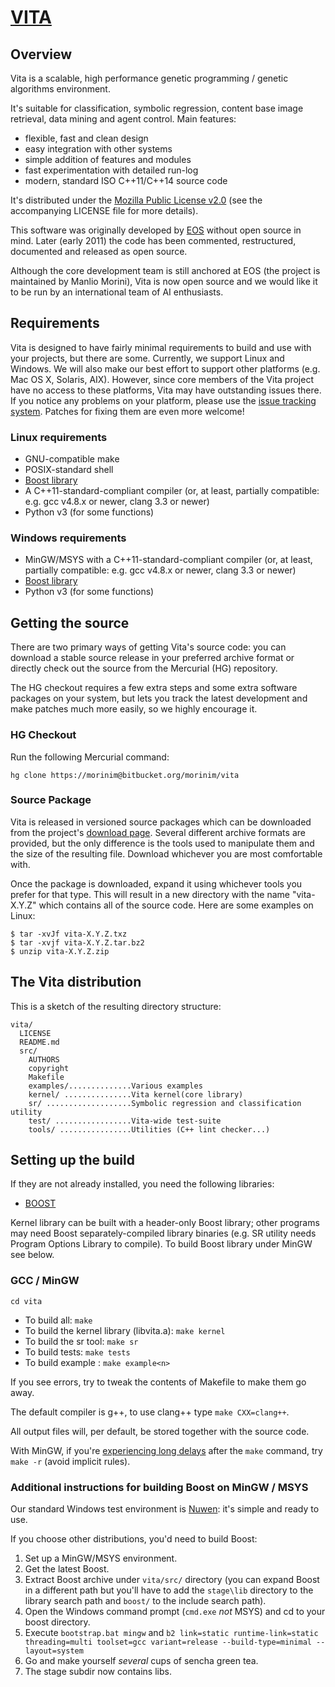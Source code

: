# [VITA](https://bitbucket.org/morinim/vita) #

## Overview ##

Vita is a scalable, high performance genetic programming / genetic algorithms environment.

It's suitable for classification, symbolic regression, content base image retrieval, data mining and agent control. Main features:

* flexible, fast and clean design
* easy integration with other systems
* simple addition of features and modules
* fast experimentation with detailed run-log
* modern, standard ISO C++11/C++14 source code

It's distributed under the [Mozilla Public License v2.0](https://www.mozilla.org/MPL/2.0/) (see the accompanying LICENSE file for more details).

This software was originally developed by [EOS][1] without open source in mind. Later (early 2011) the code has been commented, restructured, documented and released as open source.

Although the core development team is still anchored at EOS (the project is maintained by Manlio Morini), Vita is now open source and we would like it to be run by an international team of AI enthusiasts.

## Requirements ##

Vita is designed to have fairly minimal requirements to build and use with your projects, but there are some. Currently, we support Linux and Windows. We will also make our best effort to support other platforms (e.g. Mac OS X, Solaris, AIX).
However, since core members of the Vita project have no access to these platforms, Vita may have outstanding issues there. If you notice any problems on your platform, please use the
[issue tracking system](https://bitbucket.org/morinim/vita/issues). Patches for fixing them are even more welcome!

### Linux requirements ###

* GNU-compatible make
* POSIX-standard shell
* [Boost library][2]
* A C++11-standard-compliant compiler (or, at least, partially compatible: e.g. gcc v4.8.x or newer, clang 3.3 or newer)
* Python v3 (for some functions)

### Windows requirements ###

* MinGW/MSYS with a C++11-standard-compliant compiler (or, at least, partially compatible: e.g. gcc v4.8.x or newer, clang 3.3 or newer)
* [Boost library][2]
* Python v3 (for some functions)

## Getting the source ##

There are two primary ways of getting Vita's source code: you can download a stable source release in your preferred archive format or directly check out the source from the Mercurial (HG) repository.

The HG checkout requires a few extra steps and some extra software packages on your system, but lets you track the latest development and make patches much more easily, so we highly encourage it.

### HG Checkout ###

Run the following Mercurial command:
```
hg clone https://morinim@bitbucket.org/morinim/vita
```

### Source Package ###

Vita is released in versioned source packages which can be downloaded from the project's [download page](https://bitbucket.org/morinim/vita/downloads). Several different archive formats are provided, but the only difference is the tools used to manipulate them and the size of the resulting file. Download whichever you are most comfortable with.

Once the package is downloaded, expand it using whichever tools you prefer for that type. This will result in a new directory with the name "vita-X.Y.Z" which contains all of the source code. Here are some examples on Linux:
```
$ tar -xvJf vita-X.Y.Z.txz
$ tar -xvjf vita-X.Y.Z.tar.bz2
$ unzip vita-X.Y.Z.zip
```

## The Vita distribution ##

This is a sketch of the resulting directory structure:
```
vita/
  LICENSE
  README.md
  src/
    AUTHORS
    copyright
    Makefile
    examples/..............Various examples
    kernel/ ...............Vita kernel(core library)
    sr/ ...................Symbolic regression and classification utility
    test/ .................Vita-wide test-suite
    tools/ ................Utilities (C++ lint checker...)
```

## Setting up the build ##

If they are not already installed, you need the following libraries:

* [BOOST][2]

Kernel library can be built with a header-only Boost library; other programs may need Boost separately-compiled library binaries (e.g. SR utility needs Program Options Library to compile). To build Boost library under MinGW see below.

### GCC / MinGW ###

```cd vita```

* To build all: `make`
* To build the kernel library (libvita.a): `make kernel`
* To build the sr tool: `make sr`
* To build tests: `make tests`
* To build example <n>: `make example<n>`

If you see errors, try to tweak the contents of Makefile to make them go away.

The default compiler is g++, to use clang++ type `make CXX=clang++`.

All output files will, per default, be stored together with the source code.

With MinGW, if you're [experiencing long delays](http://stackoverflow.com/q/8571657/3235496) after the `make` command, try `make -r` (avoid implicit rules).

### Additional instructions for building Boost on MinGW / MSYS ###

Our standard Windows test environment is [Nuwen](http://nuwen.net/mingw.html): it's simple and ready to use.

If you choose other distributions, you'd need to build Boost:

1. Set up a MinGW/MSYS environment.
2. Get the latest Boost.
3. Extract Boost archive under `vita/src/` directory (you can expand Boost in a different path but you'll have to add the `stage\lib` directory to the library search path and `boost/` to the include search path).
4. Open the Windows command prompt (`cmd.exe` *not* MSYS) and cd to your boost directory.
5. Execute
    `bootstrap.bat mingw`
    and
    `b2 link=static runtime-link=static threading=multi toolset=gcc variant=release --build-type=minimal --layout=system`
6. Go and make yourself *several* cups of sencha green tea.
7. The stage subdir now contains libs.

[1]: http://www.eosdev.it/
[2]: http://www.boost.org/